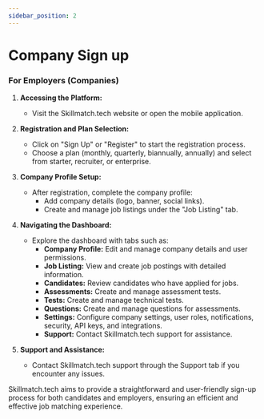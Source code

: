 ```yaml
---
sidebar_position: 2
---
```


# Company Sign up

### For Employers (Companies)

1. **Accessing the Platform:**
   - Visit the Skillmatch.tech website or open the mobile application.

2. **Registration and Plan Selection:**
   - Click on "Sign Up" or "Register" to start the registration process.
   - Choose a plan (monthly, quarterly, biannually, annually) and select from starter, recruiter, or enterprise.

3. **Company Profile Setup:**
   - After registration, complete the company profile:
     - Add company details (logo, banner, social links).
     - Create and manage job listings under the "Job Listing" tab.

4. **Navigating the Dashboard:**
   - Explore the dashboard with tabs such as:
     - **Company Profile:** Edit and manage company details and user permissions.
     - **Job Listing:** View and create job postings with detailed information.
     - **Candidates:** Review candidates who have applied for jobs.
     - **Assessments:** Create and manage assessment tests.
     - **Tests:** Create and manage technical tests.
     - **Questions:** Create and manage questions for assessments.
     - **Settings:** Configure company settings, user roles, notifications, security, API keys, and integrations.
     - **Support:** Contact Skillmatch.tech support for assistance.

5. **Support and Assistance:**
   - Contact Skillmatch.tech support through the Support tab if you encounter any issues.

Skillmatch.tech aims to provide a straightforward and user-friendly sign-up process for both candidates and employers, ensuring an efficient and effective job matching experience.